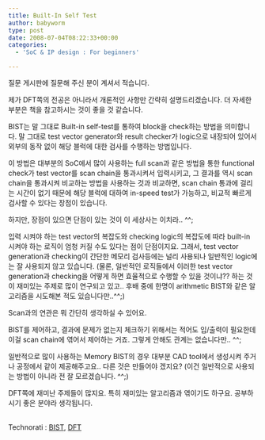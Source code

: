 ```yaml
---
title: Built-In Self Test
author: babyworm
type: post
date: 2008-07-04T08:22:33+00:00
categories:
  - 'SoC & IP design : For beginners'

---
```

질문 게시판에 질문해 주신 분이 계셔서 적습니다.

제가 DFT쪽의 전공은 아니라서 개론적인 사항만 간략히 설명드리겠습니다. 더 자세한 부분은 책을 참고하시는 것이 좋을 것 같습니다.

BIST는 말 그대로 Built-in self-test를 통하여 block을 check하는 방법을 의미합니다. 말 그대로 test vector generator와 result checker가 logic으로 내장되어 있어서 외부의 동작 없이 해당 블럭에 대한 검사를 수행하는 방법입니다.

이 방법은 대부분의 SoC에서 많이 사용하는 full scan과 같은 방법을 통한 functional check가 test vector를 scan chain을 통과시켜서 입력시키고, 그 결과를 역시 scan chain을 통과시켜 비교하는 방법을 사용하는 것과 비교하면, scan chain 통과에 걸리는 시간이 없기 때문에 해당 블럭에 대하여 in-speed test가 가능하고, 비교적 빠르게 검사할 수 있다는 장점이 있습니다.

하지만, 장점이 있으면 단점이 있는 것이 이 세상사는 이치라.. ^^;

입력 시켜야 하는 test vector의 복잡도와 checking logic의 복잡도에 따라 built-in 시켜야 하는 로직이 엄청 커질 수도 있다는 점이 단점이지요. 그래서, test vector generation과 checking이 간단한 메모리 검사등에는 널리 사용되나 일반적인 logic에는 잘 사용되지 않고 있습니다. (물론, 일반적인 로직들에서 이러한 test vector generation과 checking을 어떻게 하면 효율적으로 수행할 수 있을 것이냐?? 하는 것이 재미있는 주제로 많이 연구되고 있고.. 후배 중에 한명이 arithmetic BIST와 같은 알고리즘을 시도해본 적도 있습니다만..^^;)

Scan과의 연관은 뭐 간단히 생각하실 수 있어요.

BIST를 제어하고, 결과에 문제가 없는지 체크하기 위해서는 적어도 입/출력이 필요한데 이걸 scan chain에 엮어서 제어하는 거죠. 그렇게 안해도 관계는 없습니다만.. ^^;

일반적으로 많이 사용하는 Memory BIST의 경우 대부분 CAD tool에서 생성시켜 주거나 공정에서 같이 제공해주고요.. 다른 것은 만들어야 겠지요? (이건 일반적으로 사용되는 방법이 아니라 전 잘 모르겠습니다. ^^;)

DFT쪽에 재미난 주제들이 많지요. 특히 재미있는 알고리즘과 엮이기도 하구요. 공부하시기 좋은 분야라 생각됩니다.

<p class="zoundry_bw_tags">
  <!-- Tag links generated by Zoundry Blog Writer. Do not manually edit. http://www.zoundry.com -->
  
  <br> <span class="ztags"><span class="ztagspace">Technorati</span> : <a href="http://technorati.com/tag/BIST" class="ztag" rel="tag">BIST</a>, <a href="http://technorati.com/tag/DFT" class="ztag" rel="tag">DFT</a></span>
